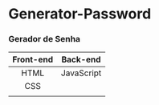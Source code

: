 # Generator-Password
### Gerador de Senha

| **Front-end** | **Back-end** | 
| :-----------: | :----------: | 
|    HTML       |  JavaScript  |  
|    CSS        |              |                  
|               |              |                   
